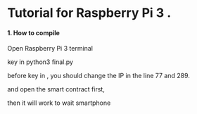# Tutorial for Raspberry Pi 3 .

#### 1. How to compile

Open Raspberry Pi 3 terminal 

key in python3 final.py

before key in , you should change the IP in the line 77 and 289.

and open the smart contract first,

then it will work to wait smartphone
